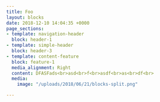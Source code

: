```yaml
---
title: Foo
layout: blocks
date: 2018-12-10 14:04:35 +0000
page_sections:
- template: navigation-header
  block: header-1
- template: simple-header
  block: header-3
- template: content-feature
  block: feature-1
  media_alignment: Right
  content: DFASFads<br>asd<br>f<br>asdf<br>as<br>df<br>
  media:
    image: "/uploads/2018/06/21/blocks-split.png"

---
```

